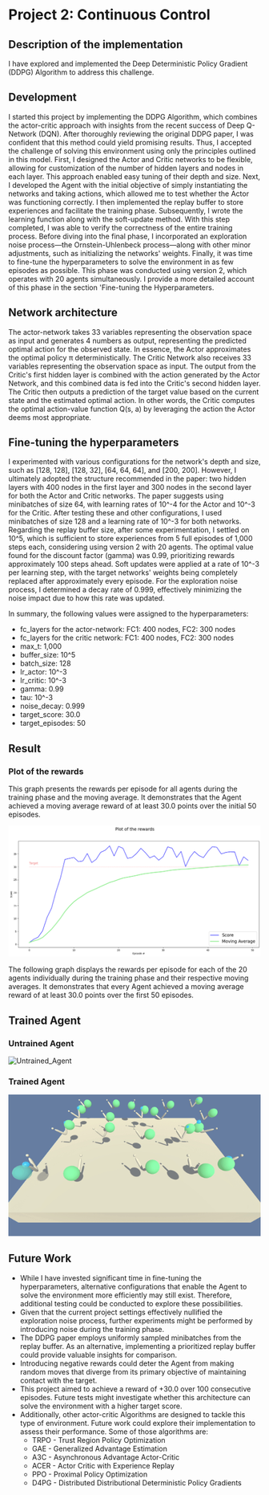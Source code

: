 # Project 2: Continuous Control

## Description of the implementation

I have explored and implemented the Deep Deterministic Policy Gradient (DDPG) Algorithm to address this challenge.

## Development

I started this project by implementing the DDPG Algorithm, which combines the actor-critic approach with insights from the recent success of Deep Q-Network (DQN). After thoroughly reviewing the original DDPG paper, I was confident that this method could yield promising results. Thus, I accepted the challenge of solving this environment using only the principles outlined in this model. First, I designed the Actor and Critic networks to be flexible, allowing for customization of the number of hidden layers and nodes in each layer. This approach enabled easy tuning of their depth and size. Next, I developed the Agent with the initial objective of simply instantiating the networks and taking actions, which allowed me to test whether the Actor was functioning correctly. I then implemented the replay buffer to store experiences and facilitate the training phase. Subsequently, I wrote the learning function along with the soft-update method. With this step completed, I was able to verify the correctness of the entire training process. Before diving into the final phase, I incorporated an exploration noise process—the Ornstein-Uhlenbeck process—along with other minor adjustments, such as initializing the networks' weights. Finally, it was time to fine-tune the hyperparameters to solve the environment in as few episodes as possible. This phase was conducted using version 2, which operates with 20 agents simultaneously. I provide a more detailed account of this phase in the section 'Fine-tuning the Hyperparameters.

## Network architecture

The actor-network takes 33 variables representing the observation space as input and generates 4 numbers as output, representing the predicted optimal action for the observed state. In essence, the Actor approximates the optimal policy π deterministically. The Critic Network also receives 33 variables representing the observation space as input. The output from the Critic's first hidden layer is combined with the action generated by the Actor Network, and this combined data is fed into the Critic's second hidden layer. The Critic then outputs a prediction of the target value based on the current state and the estimated optimal action. In other words, the Critic computes the optimal action-value function Q(s, a) by leveraging the action the Actor deems most appropriate.

## Fine-tuning the hyperparameters

I experimented with various configurations for the network's depth and size, such as [128, 128], [128, 32], [64, 64, 64], and [200, 200]. However, I ultimately adopted the structure recommended in the paper: two hidden layers with 400 nodes in the first layer and 300 nodes in the second layer for both the Actor and Critic networks. The paper suggests using minibatches of size 64, with learning rates of 10^-4 for the Actor and 10^-3 for the Critic. After testing these and other configurations, I used minibatches of size 128 and a learning rate of 10^-3 for both networks. Regarding the replay buffer size, after some experimentation, I settled on 10^5, which is sufficient to store experiences from 5 full episodes of 1,000 steps each, considering using version 2 with 20 agents. The optimal value found for the discount factor (gamma) was 0.99, prioritizing rewards approximately 100 steps ahead. Soft updates were applied at a rate of 10^-3 per learning step, with the target networks' weights being completely replaced after approximately every episode. For the exploration noise process, I determined a decay rate of 0.999, effectively minimizing the noise impact due to how this rate was updated.

In summary, the following values were assigned to the hyperparameters:

* fc_layers for the actor-network: FC1: 400 nodes, FC2: 300 nodes
* fc_layers for the critic network: FC1: 400 nodes, FC2: 300 nodes
* max_t: 1,000
* buffer_size: 10^5
* batch_size: 128
* lr_actor: 10^-3
* lr_critic: 10^-3
* gamma: 0.99
* tau: 10^-3
* noise_decay: 0.999
* target_score: 30.0
* target_episodes: 50

## Result
### Plot of the rewards

This graph presents the rewards per episode for all agents during the training phase and the moving average. It demonstrates that the Agent achieved a moving average reward of at least 30.0 points over the initial 50 episodes.

![Result_One_Agent](https://github.com/1Px-Vision/Advanced-Deep-Reinforcement-Learning-Solutions/blob/main/Project%20%20Continuous_Control/Result_One_Agent.png)

The following graph displays the rewards per episode for each of the 20 agents individually during the training phase and their respective moving averages. It demonstrates that every Agent achieved a moving average reward of at least 30.0 points over the first 50 episodes.

## Trained Agent

### Untrained Agent

![Untrained_Agent](https://github.com/1Px-Vision/Advanced-Deep-Reinforcement-Learning-Solutions/blob/main/Project%20%20Continuous_Control/untrained_agent.gif)

### Trained Agent

![Trained_Agent](https://github.com/1Px-Vision/Advanced-Deep-Reinforcement-Learning-Solutions/blob/main/Project%20%20Continuous_Control/trained_agent.gif)

## Future Work

* While I have invested significant time in fine-tuning the hyperparameters, alternative configurations that enable the Agent to solve the environment more efficiently may still exist. Therefore, additional testing could be conducted to explore these possibilities.
* Given that the current project settings effectively nullified the exploration noise process, further experiments might be performed by introducing noise during the training phase.
* The DDPG paper employs uniformly sampled minibatches from the replay buffer. As an alternative, implementing a prioritized replay buffer could provide valuable insights for comparison.
* Introducing negative rewards could deter the Agent from making random moves that diverge from its primary objective of maintaining contact with the target.
* This project aimed to achieve a reward of +30.0 over 100 consecutive episodes. Future tests might investigate whether this architecture can solve the environment with a higher target score.
* Additionally, other actor-critic Algorithms are designed to tackle this type of environment. Future work could explore their implementation to assess their performance. Some of those algorithms are:
   * TRPO - Trust Region Policy Optimization
   * GAE - Generalized Advantage Estimation
   *  A3C - Asynchronous Advantage Actor-Critic
   * ACER - Actor Critic with Experience Replay
   * PPO - Proximal Policy Optimization
   * D4PG - Distributed Distributional Deterministic Policy Gradients
  
  
